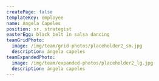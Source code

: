 ```yaml
---
createPage: false
templateKey: employee
name: Ángela Capeles
position: sr. strategist
easterEgg: black belt in salsa dancing
teamGridPhoto:
  image: /img/team/grid-photos/placeholder2_sm.jpg
  description: ángela capeles
teamExpandedPhoto:
  image: /img/team/expanded-photos/placeholder2_lg.jpg
  description: ángela capeles
---
```

